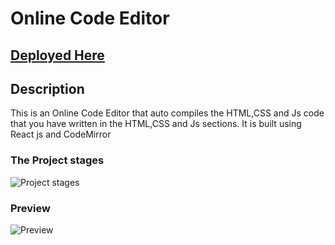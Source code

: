 # Online Code Editor

## [Deployed Here](https://jinnies47.github.io/Online-Code-Editor/)

## Description
This is an Online Code Editor that auto compiles the HTML,CSS and Js code that you have written in the HTML,CSS and Js sections. It is built using React js and CodeMirror 

### The Project stages

![Project stages](https://user-images.githubusercontent.com/63533609/132085359-3b39e572-ad00-4665-b205-eda7cd419b43.PNG)


### Preview
![Preview](https://user-images.githubusercontent.com/63533609/132085380-527a357a-7137-4cf5-907a-e0f14d7d7205.PNG)
